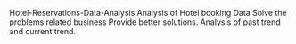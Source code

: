 Hotel-Reservations-Data-Analysis
Analysis of Hotel booking Data 
Solve the problems related business Provide better solutions. 
Analysis of past trend and current trend.
